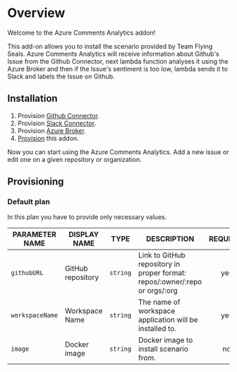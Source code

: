 # Overview

Welcome to the Azure Comments Analytics addon!

This add-on allows you to install the scenario provided by Team Flying Seals. Azure Comments Analytics will receive information about Github's Issue from the Github Connector, next lambda function analyses it using the Azure Broker and then if the Issue's sentiment is too low, lambda sends it to Slack and labels the Issue on Github.

## Installation

1. Provision [Github Connector](https://github.com/kyma-incubator/hack-showcase/blob/master/docs/github-connector/README.md).
2. Provision [Slack Connector](https://github.com/kyma-incubator/hack-showcase/blob/master/docs/slack-connector/README.md).
3. Provision [Azure Broker](https://github.com/kyma-project/addons/tree/master/addons/azure-service-broker-0.0.1).
4. [Provision](#provisioning) this addon.

Now you can start using the Azure Comments Analytics. Add a new issue or edit one on a given repository or organization.

## Provisioning

### Default plan

In this plan you have to provide only necessary values.

| PARAMETER NAME | DISPLAY NAME | TYPE | DESCRIPTION | REQUIRED |
|----------------|--------------|------|-------------|:--------:|
| `githubURL` | GitHub repository | `string` | Link to GitHub repository in proper format: repos/:owner/:repo or orgs/:org | yes |
| `workspaceName` | Workspace Name | `string` | The name of workspace application will be installed to. | yes |
| `image` | Docker image | `string` | Docker image to install scenario from. | no |
